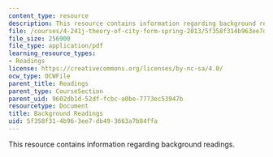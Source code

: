 ```yaml
---
content_type: resource
description: This resource contains information regarding background readings.
file: /courses/4-241j-theory-of-city-form-spring-2013/5f358f314b963ee7db493663a7b84ffa_MIT4_241JS13_readings-bg.pdf
file_size: 256900
file_type: application/pdf
learning_resource_types:
- Readings
license: https://creativecommons.org/licenses/by-nc-sa/4.0/
ocw_type: OCWFile
parent_title: Readings
parent_type: CourseSection
parent_uid: 9602db1d-52df-fcbc-a0be-7773ec53947b
resourcetype: Document
title: Background Readings
uid: 5f358f31-4b96-3ee7-db49-3663a7b84ffa
---
```

This resource contains information regarding background readings.